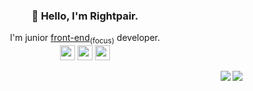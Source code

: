 <p>
  <h3 align="center">👋 Hello, I'm Rightpair.</h3>
</p>

<p align="center">
  I'm junior <ins>front-end</ins><sub>(focus)</sub> developer.
  <br/>
  <img width="24px" src="https://img.icons8.com/color/48/000000/typescript.png"/>
  <img width="24px" src="https://img.icons8.com/ultraviolet/40/000000/react.png" />
  <img width="24px" src="https://img.icons8.com/color/48/000000/redux.png" />
</p>
  <a href="https://github.com/anuraghazra/github-readme-stats">
    <img align="right" src="https://github-readme-stats.vercel.app/api/top-langs/?username=tkddn204&layout=compact&hide=Verilog&theme=dracula" />
  </a>
<a href="https://github.com/anuraghazra/github-readme-stats">
    <img align="right" src="https://github-readme-stats.vercel.app/api?username=tkddn204&show_icons=true&theme=dracula" />
</a>
